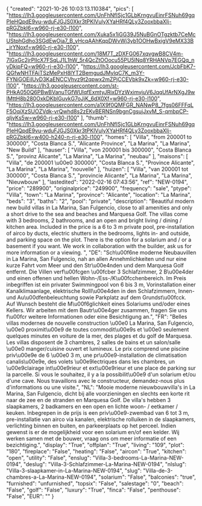 {
"created": "2021-10-26 10:03:13.110384",
"pics": [
"https://lh3.googleusercontent.com/UnFhNfISjc1GLbKrngvuEinrFSNuh69gqPIeHQpdE9vu-wduFJGJS0Xkr3tPKlVulyXYaHRf4QLy3ZooxbbaXIj-pRGZbkl6=w960-rj-e30-l100",
"https://lh3.googleusercontent.com/Xuka5x1iGG39J5NuBGnOTgzktb7CeMcUStphGdho3SGdEwOja7_B_yHcqAAhKqpDWvWj3yb1OOHwBxigV9eMX33B_jrYNoxf=w960-rj-e30-l100",
"https://lh3.googleusercontent.com/18M7T_zDXFG067xqvgwB8CV4m-7IGxGc2jrPlIcX7FSqLJ1L1hW_5r4QcZtOOocu55PU5lNq8YRHANVp7EGQq_nyDkipFQ=w960-rj-e30-l100",
"https://lh3.googleusercontent.com/JcbFbK7-QGfwNHTFAiTSzMePxH8lYT2BemgudJMylqC7K_m3Y-FYNiGOEiIUvD3KaENCCVhvz9t2qpwx2mZPjCCEVbk9xZk=w960-rj-e30-l100",
"https://lh3.googleusercontent.com/st-PHkA050Q6PBwBVanuTGfWUlqfExmtyJRixDYzWximvjuV6JqqUfArNXgJ9wIMttH8b280OxkDKblGuvkG7oJjK_6dX0Xf=w960-rj-e30-l100",
"https://lh3.googleusercontent.com/a1X9f0QMFGR_NANwP8_7fgs06FFFqLF5OqiXzSUOZVdk-vrQwhd8s2zEKvBERNSn9bgnCgsujJxvM_S-qmbpCP-qljyKs5w=w960-rj-e30-l100"
],
"thumb": "https://lh3.googleusercontent.com/UnFhNfISjc1GLbKrngvuEinrFSNuh69gqPIeHQpdE9vu-wduFJGJS0Xkr3tPKlVulyXYaHRf4QLy3ZooxbbaXIj-pRGZbkl6=w400-h240-n-rj-e30-l100",
"homes": [
"Villa",
"from 200001 to 300000",
"Costa Blanca S.",
"Alicante Province",
"La Marina",
"La Marina",
"New Build"
],
"hauser": [
"Villa",
"von 200001 bis 300000",
"Costa Blanca S.",
"provinz Alicante",
"La Marina",
"La Marina",
"neubau"
],
"maisons": [
"Villa",
"de 200001 \u00e0 300000",
"Costa Blanca S.",
"Province Alicante",
"La Marina",
"La Marina",
"nouvelle"
],
"huizen": [
"Villa",
"van 200001 tot 300000",
"Costa Blanca S.",
"provincie Alicante",
"La Marina",
"La Marina",
"Nieuwbouw"
],
"lastedited": "2022-02-16 07:43:56",
"ref": "NEW-0194",
"price": "289900",
"originalprice": "249900",
"frequency": "sale",
"ptype": "Villa",
"town": "La Marina",
"province": "Alicante",
"location": "La Marina",
"beds": "3",
"baths": "2",
"pool": "private",
"description": "Beautiful modern new build villas in La Marina, San Fulgencio, close to all amenities and only a short drive to the sea and beaches and Marquesa Golf. The villas come with 3 bedrooms, 2 bathrooms, and an open and bright living / dining / kitchen area. Included in the price is a 6 to 3 m private pool, pre-installation of airco by ducts, electric shutters in the bedrooms, lights in- and outside, and parking space on the plot. There is the option for a solarium and / or a basement if you want. We work in collaboration with the builder, ask us for more information or a viewing.  ",
"DE": "Sch\u00f6ne moderne Neubauvillen in La Marina, San Fulgencio, nah an allen Annehmlichkeiten und nur eine kurze Fahrt vom Meer und den Str\u00e4nden und dem Marquesa Golf entfernt. Die Villen verf\u00fcgen \u00fcber 3 Schlafzimmer, 2 B\u00e4der und einen offenen und hellen Wohn-/Ess-/K\u00fcchenbereich. Im Preis inbegriffen ist ein privater Swimmingpool von 6 bis 3 m, Vorinstallation einer Kanalklimaanlage, elektrische Rolll\u00e4den in den Schlafzimmern, Innen- und Au\u00dfenbeleuchtung sowie Parkplatz auf dem Grundst\u00fcck. Auf Wunsch besteht die M\u00f6glichkeit eines Solariums und/oder eines Kellers. Wir arbeiten mit dem Bautr\u00e4ger zusammen, fragen Sie uns f\u00fcr weitere Informationen oder eine Besichtigung an.",
"FR": "Belles villas modernes de nouvelle construction \u00e0 La Marina, San Fulgencio, \u00e0 proximit\u00e9 de toutes commodit\u00e9s et \u00e0 seulement quelques minutes en voiture de la mer, des plages et du golf de Marquesa. Les villas disposent de 3 chambres, 2 salles de bains et un salon/salle \u00e0 manger/cuisine ouvert et lumineux. Le prix comprend une piscine priv\u00e9e de 6 \u00e0 3 m, une pr\u00e9-installation de climatisation canalis\u00e9e, des volets \u00e9lectriques dans les chambres, un \u00e9clairage int\u00e9rieur et ext\u00e9rieur et une place de parking sur la parcelle. Si vous le souhaitez, il y a la possibilit\u00e9 d'un solarium et/ou d'une cave. Nous travaillons avec le constructeur, demandez-nous plus d'informations ou une visite.",
"NL": "Mooie moderne nieuwbouwvilla's in La Marina, San Fulgencio, dicht bij alle voorzieningen en slechts een korte rit naar de zee en de stranden en Marquesa Golf. De villa's hebben 3 slaapkamers, 2 badkamers en een open en lichte woon- / eetkamer / keuken. Inbegrepen in de prijs is een priv\u00e9-zwembad van 6 tot 3 m, pre-installatie van airco via kanalen, elektrische rolluiken in de slaapkamers, verlichting binnen en buiten, en parkeerplaats op het perceel. Indien gewenst is er de mogelijkheid voor een solarium en/of een kelder. Wij werken samen met de bouwer, vraag ons om meer informatie of een bezichtiging.",
"display": "True",
"offplan": "True",
"living": "109",
"plot": "180",
"fireplace": "False",
"heating": "False",
"aircon": "True",
"kitchen": "open",
"utility": "False",
"enslug": "Villa-3-bedrooms-La-Marina-NEW-0194",
"deslug": "Villa-3-Schlafzimmer-La-Marina-NEW-0194",
"nlslug": "Villa-3-slaapkamer-in-La-Marina-NEW-0194",
"slug": "Villa-de-3-chambres-a-La-Marina-NEW-0194",
"solarium": "False",
"balconies": "true",
"furnished": "unfurnished",
"topsix": "False",
"salestage": "0",
"beach": "False",
"golf": "False",
"luxury": "True",
"finca": "False",
"penthouse": "False",
"EUR": ""
}